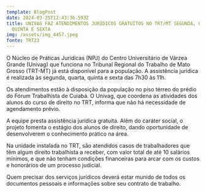 ```yaml
---
template: BlogPost
date: 2024-03-25T12:43:36.593Z
title: UNIVAG FAZ ATENDIMENTOS JURÍDICOS GRATUITOS NO TRT/MT SEGUNDA, QUARTA,
  QUINTA E SEXTA
img: /assets/img_4457.jpeg
fonte: TRT23
---
```

O Núcleo de Práticas Jurídicas (NPJ) do Centro Universitário de Várzea Grande (Univag) que funciona no Tribunal Regional do Trabalho de Mato Grosso (TRT-MT) já está disponível para a população. A assistência jurídica é realizada às segunda, quarta, quinta e sexta das 7h30 às 11h.

Os atendimentos estão à disposição da população no piso térreo do prédio do Fórum Trabalhista de Cuiabá. O Univag, que coordena as atividades dos alunos do curso de direito no TRT, informa que não há necessidade de agendamento prévio.

A equipe presta assistência jurídica gratuita. Além do caráter social, o projeto fomenta o estágio dos alunos de direito, dando oportunidade de desenvolverem o conhecimento prático na área.

Na unidade instalada no TRT, são atendidos casos de trabalhadores que têm algum direito trabalhista a receber, com valor total de até 10 salários mínimos, e que não tenham condições financeiras para arcar com os custos e honorários de um processo judicial.

Quem precisar dos serviços jurídicos deverá estar munido de todos os documentos pessoais e informações sobre seu contrato de trabalho.